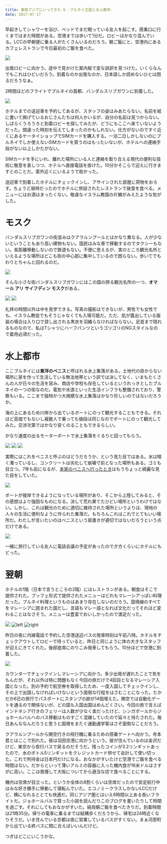 ```yaml
---
title: 東南アジアにいってきた 6 -ブルネイ王国と水上都市-
date: 2017-07-17
---
```


早起きしてシャワーを浴び、ベッドでまだ眠っている友人を起こす。搭乗口に行くまではまだ時間がある。空港までは歩いて1分だ。ロビーはかなり混んでいる。LCCの早朝便に乗る人がたくさんいるのだろう。朝ご飯にと、空港内にあるカフェレストランで今日最初のご飯を食べた。

![](https://photos.xar.sh/36067694916_b35045ddb6_h.jpg)

出発ロビーに向かう。途中で見かけた案内板で変な誤訳を見つけた。いくらなんでもこれはひどいだろう。到着なのか出発なのか、日本語しか読めないひとは困るだろうなぁ。

2時間ほどのフライトでブルネイの首都、バンダルスリブガワンに到着した。

![](https://photos.xar.sh/36067696826_922cc51df2_h.jpg)

ホテルまでの送迎車を予約してあるが、スタッフの姿はみあたらない。名前を紙に書いて掲げているおじさんたちは何人かいるが、自分の名前は見つからない。しばらくうろうろと到着ロビーを探してみたが、どうにもここへ来ていないようだった。間違った時刻を伝えてしまったのかもしれない。仕方がないのですぐ近くにあるケータイショップでSIMカードを購入する。一泊二日しかしないのにブルネイでしか使えないSIMカードを買うのはもったいないが、ホテルへの連絡手段がない以上しかたがない。

SIMカードを手にいれ、離れた場所にいる人と連絡を取り合える現代の便利な技術に敬意を表しつつ、ホテルへ直接電話を掛けた。10分かそこらで迎えに行きますとのことだ。案外近くにいるようで助かった。

送迎車で到着したホテルにチェックインし、アサインされた部屋に荷物をおろす。ちょうど昼時だったのでホテルに併設されたレストランで昼食を食べる。メニューにはお酒はまったくない。敬虔なイスラム教国の片鱗がみえたような気がした。

# モスク
バンダルスリブガワンの街並みはクアラルンプールとはかなり異なる。人が少ないということもあり高い建物もない。国民はみな車で移動するのでタクシーもない。長距離移動しないので鉄道もない。不便に思えるが、実のところ観光名所といえるような場所はどこも街の中心部に集中しているので困らない。歩いてでもわりとちゃんと回れるのだ。

![](https://photos.xar.sh/35719128520_56df0c14d0_h.jpg)

そんな小さな街バンダルスリブガワンにはこの国の誇る観光名所の一つ、**オマール アリ サイフディン モスク**がある。

![](https://photos.xar.sh/36067704006_c999319535_h.jpg)
![](https://photos.xar.sh/36109650025_c6afcec1dc_h.jpg)

礼拝の時間以外は中を見学できる。写真の撮影はできないが、男性でも女性でも、イスラム教徒でもそうじゃなくても入場可能だ。ただ、肌が露出している服装の場合は入り口で貸し出される黒衣を羽織らなければならない。足首まで隠れるものなので、私はTシャツにハーフパンツというゴリゴリのNGスタイルなので着用必須だった。

# 水上都市
ここブルネイには**東洋のベニス**と呼ばれる水上集落がある。土地代の掛からない場所に家を作って生活している無法地帯という訳では決してなく、いまもたくさんの人が日々の生活を営み、商店や学校も存在しているというれっきとしたブルネイの一つの街なのだ。電気や水道といった生活インフラも整備されており、警察もいる。ここまで独特かつ大規模な水上集落はかなり珍しいのではないだろうか。

海の上にあるため川岸から出ているボートにのって観光することもできる。それほど高価でもないし複数人で乗っても値段は同じなのでボートにのって観光してみた。交渉次第ではかなり安くのることもできるらしい。

かなり速度の出るモーターボートで水上集落をぐるりと回ってもらう。

![](https://photos.xar.sh/35269338424_2b730f25b7_h.jpg)
![](https://photos.xar.sh/35301398983_c5ca7ea30d_h.jpg)
![](https://photos.xar.sh/35940659412_364e9d7e09_h.jpg)

実際にはこれをベニスと呼ぶのはどうだろうか、という見た目ではある。水は暗く濁っているし、コンクリートは劣化して崩壊寸前となった場所もある。ゴミも目立つ。7年も前になるが、[本家のベニスへ行ったとき](https://xar.sh/post/1431849404)はもうちょっと綺麗な見た目をしていた。

![](https://photos.xar.sh/35976130291_45c2504723_h.jpg)

ボートが接岸できるようになっている場所があり、そこから上陸してみると、その感想はより強固なものになる。決して荒れ果てたひどい場所というわけではない。しかし、これは観光のために適切に維持された場所というよりは、現地の人々の生活に便利なように作られた集落だ。もちろんこれはこれでとてもいい場所だ。わたしが言いたいのはベニスという肩書きが適切ではないだろうという点だけである。

![](https://photos.xar.sh/35301428313_ab889c86a0_h.jpg)

一緒に旅行している友人に電話会議の予定があったので夕方くらいにホテルにもどった。

# 翌朝
ホテルの1階（日本で言うところの2階）にはレストランがある。朝食はそこで提供された。ブッフェ形式で提供されたメニューはどれもマレーシアっぽい料理だった。ブルネイ料理というものはあまり存在しないのだろう。国境線のすべてをマレーシアに囲まれた国だし、言語もマレー語となれば文化だってそれほど変わることはなさそう。メニューは豊富でおいしかったので満足だった。

![](https://photos.xar.sh/36109646665_025754e10d_h.jpg)
![left](https://photos.xar.sh/36109733875_6243c1e75a_b.jpg)
![right](https://photos.xar.sh/36109737815_4458777e5b_b.jpg)

昨日の夜に内線電話で予約した空港送迎バスの発車時刻は午前八時。ホテルをチェックアウトしてロビーで待っていると、昨日と同じように体の大きなスタッフが迎えにきてくれた。後部座席にのりこみ発車してもらう。10分ほどで空港に到着した。

![](https://photos.xar.sh/35940236592_92a204b910_h.jpg)

カウンターでチェックインしマレーシアに向かう。多少出発が遅れたことで気をもんだが、それ以外は特に問題もなく今回の旅だけで4回目となるマレーシア入国となった。別の予約で航空券を取得したため、一度入国してチェックインし、その上で出国しなければいけないという面倒な行程をはさむことになった。たかだか6日の旅行でパスポートにスタンプの跡が14個増えた。関空では自動化ゲートを通るので関係ないが、どの国も入国出国はめんどくさい。今回の旅で言えばインドネシア行きのフェリーは人数が少なく楽だったけど、シンガポールからジョホールバルへのバス移動はものすごく混雑していたので延々と待たされた。毎日あんななんだろうと思うと国境をまたぐ通勤通学客はさぞ面倒なことだろう。

クアラルンプールから関空行きの飛行機に乗るための搭乗ゲートへ向かう。寺本君とはここで別れた。彼は羽田空港に向かうという。彼が住んでいるのは金沢だけど、東京から夜行バスで戻るのだそうだ。残ったコインが3.2リンギットあったので、水のボトル5リンギットをクレジットカード併せて会計して使い切った。これで所持金は日本円だけになる。おなかがすいたけど空港でご飯を食べる時間はない。だからといって薄いアルミの容器に入った機内食が16米ドルはさすがに高い。ここは我慢して大阪についてから適当な店で食べることにする。

機内は空席が目立った。というか全体の8割くらいは空席だったので安定航行中はみな好き勝手に移動して寝転んでいた。エコノミークラスしかないLCCだけど、横になれるととても快適だ。同じアジア圏とはいえ6時間以上ある長いフライトだ。ジョホールバルで買った小説を読んだりこのブログを書いたりして時間を過ごす。それにしてもおなかがすいた。結局朝ご飯を食べたきりだ。到着時間は21時35分。帰りの電車に乗るまでは結構歩くだろうから、帰宅は24時近くなりそうだ。いま住んでいる京都は夜に営業しているバスがすくない。まぁ河原町から出ている終バスに間に合えばいいんだけど。

つぎはどこにいこうかな。
